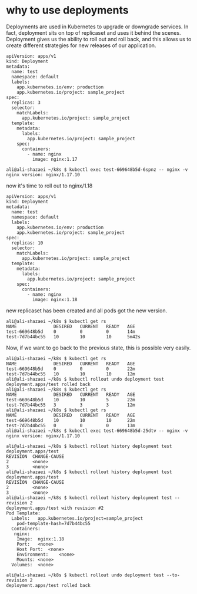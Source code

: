 # why to use deployments 
Deployments are used in Kubernetes to upgrade or downgrade services. In fact, deployment sits on top of replicaset and uses it behind the scenes. Deployment gives us the ability to roll out and roll back, and this allows us to create different strategies for new releases of our application.

```
apiVersion: apps/v1
kind: Deployment
metadata:
  name: test
  namespace: default
  labels:
    app.kubernetes.io/env: production
    app.kubernetes.io/project: sample_project
spec:
  replicas: 3
  selector:
    matchLabels:
      app.kubernetes.io/project: sample_project
  template:
    metadata:
      labels:
        app.kubernetes.io/project: sample_project
    spec:
      containers:
        - name: nginx
          image: nginx:1.17
```


```
ali@ali-shazaei ~/k8s $ kubectl exec test-669648b5d-6spnz -- nginx -v
nginx version: nginx/1.17.10
```
now it's time to roll out to nginx/1.18
```
apiVersion: apps/v1
kind: Deployment
metadata:
  name: test
  namespace: default
  labels:
    app.kubernetes.io/env: production
    app.kubernetes.io/project: sample_project
spec:
  replicas: 10
  selector:
    matchLabels:
      app.kubernetes.io/project: sample_project
  template:
    metadata:
      labels:
        app.kubernetes.io/project: sample_project
    spec:
      containers:
        - name: nginx
          image: nginx:1.18

```

new replicaset has been created and all pods got the new version.
```
ali@ali-shazaei ~/k8s $ kubectl get rs
NAME              DESIRED   CURRENT   READY   AGE
test-669648b5d    0         0         0       14m
test-7d7b44bc55   10        10        10      5m42s
```
Now, if we want to go back to the previous state, this is possible very easily.
```
ali@ali-shazaei ~/k8s $ kubectl get rs
NAME              DESIRED   CURRENT   READY   AGE
test-669648b5d    0         0         0       22m
test-7d7b44bc55   10        10        10      12m
ali@ali-shazaei ~/k8s $ kubectl rollout undo deployment test
deployment.apps/test rolled back
ali@ali-shazaei ~/k8s $ kubectl get rs
NAME              DESIRED   CURRENT   READY   AGE
test-669648b5d    10        10        5       22m
test-7d7b44bc55   3         3         3       12m
ali@ali-shazaei ~/k8s $ kubectl get rs
NAME              DESIRED   CURRENT   READY   AGE
test-669648b5d    10        10        10      22m
test-7d7b44bc55   0         0         0       13m
ali@ali-shazaei ~/k8s $ kubectl exec test-669648b5d-25dtv -- nginx -v
nginx version: nginx/1.17.10
```



```
ali@ali-shazaei ~/k8s $ kubectl rollout history deployment test
deployment.apps/test 
REVISION  CHANGE-CAUSE
2         <none>
3         <none>
ali@ali-shazaei ~/k8s $ kubectl rollout history deployment test
deployment.apps/test 
REVISION  CHANGE-CAUSE
2         <none>
3         <none>
ali@ali-shazaei ~/k8s $ kubectl rollout history deployment test --revision 2
deployment.apps/test with revision #2
Pod Template:
  Labels:	app.kubernetes.io/project=sample_project
	pod-template-hash=7d7b44bc55
  Containers:
   nginx:
    Image:	nginx:1.18
    Port:	<none>
    Host Port:	<none>
    Environment:	<none>
    Mounts:	<none>
  Volumes:	<none>

ali@ali-shazaei ~/k8s $ kubectl rollout undo deployment test --to-revision 2
deployment.apps/test rolled back

```
